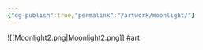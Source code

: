 ```yaml
---
{"dg-publish":true,"permalink":"/artwork/moonlight/"}
---
```


![[Moonlight2.png\|Moonlight2.png]]
#art 